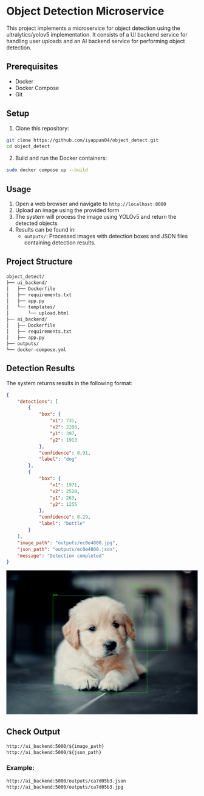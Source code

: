 # Object Detection Microservice

This project implements a microservice for object detection using the ultralytics/yolov5 implementation. It consists of a UI backend service for handling user uploads and an AI backend service for performing object detection.

## Prerequisites

- Docker
- Docker Compose
- Git

## Setup

1. Clone this repository:
```bash
git clone https://github.com/iyappan04/object_detect.git
cd object_detect
```

2. Build and run the Docker containers:
```bash
sudo docker compose up --build
```

## Usage

1. Open a web browser and navigate to `http://localhost:8080`
2. Upload an image using the provided form
3. The system will process the image using YOLOv5 and return the detected objects
4. Results can be found in:
   - `outputs/`: Processed images with detection boxes and JSON files containing detection results.



## Project Structure

```
object_detect/
├── ui_backend/
│   ├── Dockerfile
│   ├── requirements.txt
│   ├── app.py
│   └── templates/
│       └── upload.html
├── ai_backend/
│   ├── Dockerfile
│   ├── requirements.txt
│   ├── app.py
├── outputs/
└── docker-compose.yml
```

## Detection Results

The system returns results in the following format:
```json
{
    "detections": [
        {
            "box": {
                "x1": 731,
                "x2": 2208,
                "y1": 397,
                "y2": 1913
            },
            "confidence": 0.91,
            "label": "dog"
        },
        {
            "box": {
                "x1": 1971,
                "x2": 2520,
                "y1": 263,
                "y2": 1255
            },
            "confidence": 0.29,
            "label": "bottle"
        }
    ],
    "image_path": "outputs/ec0e4800.jpg",
    "json_path": "outputs/ec0e4800.json",
    "message": "Detection completed"
}
```

![Output](./output.jpg)

## Check Output
```
http://ai_backend:5000/${image_path}
http://ai_backend:5000/${json_path}
```

### Example:
```
http://ai_backend:5000/outputs/ca7d05b3.json
http://ai_backend:5000/outputs/ca7d05b3.jpg
```